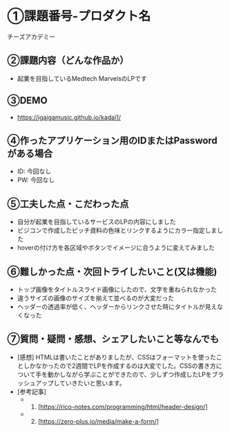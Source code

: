 # ①課題番号-プロダクト名

チーズアカデミー

## ②課題内容（どんな作品か）

- 起業を目指しているMedtech MarvelsのLPです

## ③DEMO

- https://igaigamusic.github.io/kadai1/

## ④作ったアプリケーション用のIDまたはPasswordがある場合

- ID: 今回なし
- PW: 今回なし

## ⑤工夫した点・こだわった点

- 自分が起業を目指しているサービスのLPの内容にしました
- ビジコンで作成したピッチ資料の色味とリンクするようにカラー指定しました
- hoverの付け方を各区域やボタンでイメージに合うように変えてみました

## ⑥難しかった点・次回トライしたいこと(又は機能)

- トップ画像をタイトルスライド画像にしたので、文字を重ねられなかった
- 違うサイズの画像のサイズを揃えて並べるのが大変だった
- ヘッダーの透過率が低く、ヘッダーからリンクさせた時にタイトルが見えなくなった

## ⑦質問・疑問・感想、シェアしたいこと等なんでも

- [感想]
HTMLは書いたことがありましたが、CSSはフォーマットを使ったことしかなかったので2週間でLPを作成するのは大変でした。CSSの書き方について手を動かしながら学ぶことができたので、少しずつ作成したLPをブラッシュアップしていきたいと思います。
- [参考記事]
  - 1. [https://rico-notes.com/programming/html/header-design/]
  - 2. [https://zero-plus.io/media/make-a-form/]
